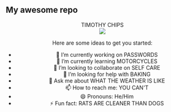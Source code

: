 My awesome repo
--------------

<p align="center">
  <header>TIMOTHY CHIPS<header>
  <img src="https://github.com/tanema/tanema/raw/master/brushies.gif"></img>
</p>

Here are some ideas to get you started:

- 🔭 I’m currently working on PASSWORDS
- 🌱 I’m currently learning MOTORCYCLES
- 👯 I’m looking to collaborate on SELF CARE
- 🤔 I’m looking for help with BAKING
- 💬 Ask me about WHAT THE WEATHER IS LIKE
- 📫 How to reach me: YOU CAN'T
- 😄 Pronouns: He/Him
- ⚡ Fun fact: RATS ARE CLEANER THAN DOGS
